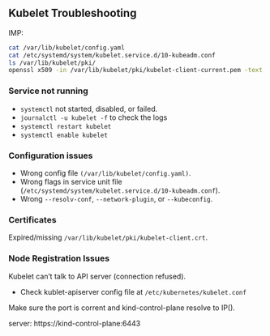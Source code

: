 ## Kubelet Troubleshooting

IMP:

```bash
cat /var/lib/kubelet/config.yaml
cat /etc/systemd/system/kubelet.service.d/10-kubeadm.conf
ls /var/lib/kubelet/pki/
openssl x509 -in /var/lib/kubelet/pki/kubelet-client-current.pem -text -noout
```

### Service not running

- `systemctl` not started, disabled, or failed.
- `journalctl -u kubelet -f` to check the logs
- `systemctl restart kubelet`
- `systemctl enable kubelet`

### Configuration issues

- Wrong config file `(/var/lib/kubelet/config.yaml)`.
- Wrong flags in service unit file (`/etc/systemd/system/kubelet.service.d/10-kubeadm.conf`).
- Wrong `--resolv-conf`, `--network-plugin`, or `--kubeconfig`.

### Certificates

Expired/missing `/var/lib/kubelet/pki/kubelet-client.crt`.

### Node Registration Issues

Kubelet can’t talk to API server (connection refused).

- Check kublet-apiserver config file at `/etc/kubernetes/kubelet.conf`

Make sure the port is corrent and kind-control-plane resolve to IP().

server: https://kind-control-plane:6443
